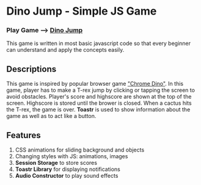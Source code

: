 # Dino Jump - Simple JS Game

### Play Game --> [Dino Jump](https://indiecodermm.github.io/dino-jump/dino_jump.html)

This game is written in most basic javascript code so that every beginner can understand and apply the concepts easily. 

## Descriptions

This game is inspired by popular browser game ["Chrome Dino"](https://chromedino.com). In this game, player has to make a T-rex jump by clicking or tapping the screen to avoid obstacles. Player's score and highscore are shown at the top of the screen. Highscore is stored until the brower is closed. When a cactus hits the T-rex, the game is over. **Toastr** is used to show information about the game as well as to act like a button.

## Features

1.	CSS animations for sliding background and objects
2.	Changing styles with JS: animations, images
3.	**Session Storage** to store scores
4.	**Toastr Library** for displaying notifications 
5.	**Audio Constructor** to play sound effects
